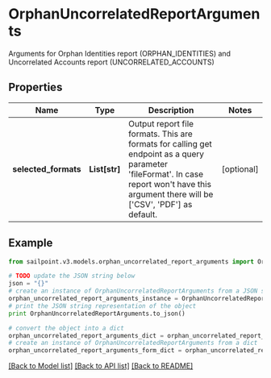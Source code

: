 # OrphanUncorrelatedReportArguments

Arguments for Orphan Identities report (ORPHAN_IDENTITIES) and Uncorrelated Accounts report (UNCORRELATED_ACCOUNTS)

## Properties

Name | Type | Description | Notes
------------ | ------------- | ------------- | -------------
**selected_formats** | **List[str]** | Output report file formats. This are formats for calling get endpoint as a query parameter &#39;fileFormat&#39;.  In case report won&#39;t have this argument there will be [&#39;CSV&#39;, &#39;PDF&#39;] as default. | [optional] 

## Example

```python
from sailpoint.v3.models.orphan_uncorrelated_report_arguments import OrphanUncorrelatedReportArguments

# TODO update the JSON string below
json = "{}"
# create an instance of OrphanUncorrelatedReportArguments from a JSON string
orphan_uncorrelated_report_arguments_instance = OrphanUncorrelatedReportArguments.from_json(json)
# print the JSON string representation of the object
print OrphanUncorrelatedReportArguments.to_json()

# convert the object into a dict
orphan_uncorrelated_report_arguments_dict = orphan_uncorrelated_report_arguments_instance.to_dict()
# create an instance of OrphanUncorrelatedReportArguments from a dict
orphan_uncorrelated_report_arguments_form_dict = orphan_uncorrelated_report_arguments.from_dict(orphan_uncorrelated_report_arguments_dict)
```
[[Back to Model list]](../README.md#documentation-for-models) [[Back to API list]](../README.md#documentation-for-api-endpoints) [[Back to README]](../README.md)


